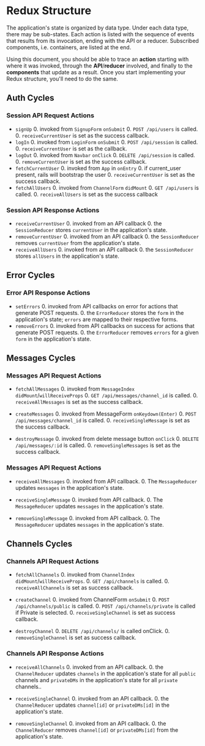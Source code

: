 # Redux Structure

The application's state is organized by data type. Under each data type, there
may be sub-states. Each action is listed with the sequence of events that
results from its invocation, ending with the API or a reducer. Subscribed
components, i.e. containers, are listed at the end.

Using this document, you should be able to trace an **action** starting with
where it was invoked, through the **API**/**reducer** involved, and finally to
the **components** that update as a result. Once you start implementing your
Redux structure, you'll need to do the same.

## Auth Cycles

### Session API Request Actions

* `signUp`
  0. invoked from `SignupForm` `onSubmit`
  0. `POST /api/users` is called.
  0. `receiveCurrentUser` is set as the success callback.
* `logIn`
  0. invoked from `LoginForm` `onSubmit`
  0. `POST /api/session` is called.
  0. `receiveCurrentUser` is set as the callback.
* `logOut`
  0. invoked from `Navbar` `onClick`
  0. `DELETE /api/session` is called.
  0. `removeCurrentUser` is set as the success callback.
* `fetchCurrentUser`
  0. invoked from `App` in `onEntry`
  0. if current_user present, rails will bootstrap the user
  0. `receiveCurrentUser` is set as the success callback.
* `fetchAllUsers`
  0. invoked from `ChannelForm` `didMount`
  0. `GET /api/users` is called.
  0. `receiveAllUsers` is set as the success callback

### Session API Response Actions

* `receiveCurrentUser`
  0. invoked from an API callback
  0. the `SessionReducer` stores `currentUser` in the application's state.
* `removeCurrentUser`
  0. invoked from an API callback
  0. the `SessionReducer` removes `currentUser` from the application's state.
* `receiveAllUsers`
  0. invoked from an API callback
  0. the `SessionReducer` stores `allUsers` in the application's state.

## Error Cycles

### Error API Response Actions
* `setErrors`
  0. invoked from API callbacks on error for actions that generate POST requests.
  0. the `ErrorReducer` stores the `form` in the application's state; `errors` are mapped to their respective forms.
* `removeErrors`
  0. invoked from API callbacks on success for actions that generate POST requests.
  0. the `ErrorReducer` removes `errors` for a given `form` in the application's state.

## Messages Cycles

### Messages API Request Actions

* `fetchAllMessages`
  0. invoked from `MessageIndex` `didMount`/`willReceiveProps`
  0. `GET /api/messages/channel_id` is called.
  0. `receiveAllMessages` is set as the success callback.

* `createMessages`
  0. invoked from MessageForm `onKeydown(Enter)`
  0. `POST /api/messages/channel_id` is called.
  0. `receiveSingleMessage` is set as the success callback.

* `destroyMessage`
  0. invoked from delete message button `onClick`
  0. `DELETE /api/messages/:id` is called.
  0. `removeSingleMessages` is set as the success callback.

### Messages API Request Actions
* `receiveAllMessages`
  0. invoked from API callback.
  0. The `MessageReducer` updates `messages` in the application's state.

* `receiveSingleMessage`
  0. invoked from API callback.
  0. The `MessageReducer` updates `messages` in the application's state.

* `removeSingleMessage`
  0. invoked from API callback.
  0. The `MessageReducer` updates `messages` in the application's state.

## Channels Cycles

### Channels API Request Actions

* `fetchAllChannels`
  0. invoked from `ChannelIndex` `didMount`/`willReceiveProps`.
  0. `GET /api/channels` is called.
  0. `receiveAllChannels` is set as success callback.

* `createChannel`
  0. invoked from ChannelForm `onSubmit`
  0. `POST /api/channels/public` is called.
    0. `POST /api/channels/private` is called if Private is selected.
  0. `receiveSingleChannel` is set as success callback.

* `destroyChannel`
  0. `DELETE /api/channels/` is called onClick.
  0. `removeSingleChannel` is set as success callback.

### Channels API Response Actions

* `receiveAllChannels`
  0. invoked from an API callback.
  0. the `ChannelReducer` updates `channels` in the application's state for all `public` channels and `privateDMs` in the application's state for all `private` channels..

* `receiveSingleChannel`
  0. invoked from an API callback.
  0. the `ChannelReducer` updates `channel[id]` or `privateDMs[id]` in the application's state.

* `removeSingleChannel`
  0. invoked from an API callback.
  0. the `ChannelReducer` removes `channel[id]` or `privateDMs[id]` from the application's state.
